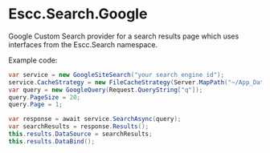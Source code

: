 Escc.Search.Google
==================

Google Custom Search provider for a search results page which uses interfaces from the Escc.Search namespace. 

Example code:

```c#
var service = new GoogleSiteSearch("your search engine id");
service.CacheStrategy = new FileCacheStrategy(Server.MapPath("~/App_Data"), new TimeSpan(24, 0, 0));
var query = new GoogleQuery(Request.QueryString["q"]);
query.PageSize = 20;
query.Page = 1;

var response = await service.SearchAsync(query);
var searchResults = response.Results();
this.results.DataSource = searchResults;
this.results.DataBind();
```